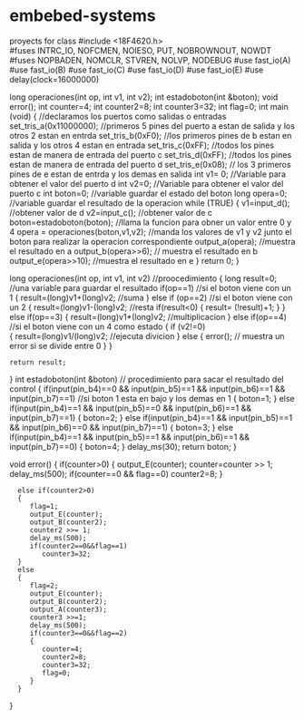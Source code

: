 # embebed-systems
proyects for class
#include <18F4620.h>                                                                                     
#fuses INTRC_IO, NOFCMEN, NOIESO, PUT, NOBROWNOUT, NOWDT
#fuses NOPBADEN, NOMCLR, STVREN, NOLVP, NODEBUG
#use fast_io(A)
#use fast_io(B)
#use fast_io(C)
#use fast_io(D)
#use fast_io(E)
#use delay(clock=16000000)
   
long operaciones(int op, int v1, int v2);
int estadoboton(int &boton);
void error();
int counter=4;
int counter2=8;
int counter3=32;
int flag=0;
int main (void)
 { 
    //declaramos los puertos como salidas o entradas
    set_tris_a(0x11000000); //primeros 5 pines del puerto a estan de salida y los otros 2 estan en entrda
    set_tris_b(0xF0);       //los primeros pines de b estan en salida y los otros 4 estan en entrada
    set_tris_c(0xFF);       //todos los pines estan de manera de entrada del puerto c
    set_tris_d(0xFF);       //todos los pines estan de manera de entrada del puerto d
    set_tris_e(0x08);       // los 3 primeros pines de e estan de entrda y los demas en salida
    int v1= 0;              //Variable para obtener el valor del puerto d
    int v2=0;               //Variable para obtener el valor del puerto c
    int boton=0;            //variable guardar el estado del boton
    long opera=0;           //variable guardar el resultado de la operacion
   while (TRUE)
   {
    v1=input_d();                       //obtener valor de d
    v2=input_c();                       //obtener valor de c
    boton=estadoboton(boton);           //llama la funcion para obner un valor entre 0 y 4
    opera = operaciones(boton,v1,v2);   //manda los valores de v1 y v2 junto el boton para realizar la operacion correspondiente
    output_a(opera);                    //muestra el resultado en a
    output_b(opera>>6);                 // muestra el resultado en b
    output_e(opera>>10);                //muestra el resultado en e
   }
   return 0;
 }   
 

 
 long operaciones(int op, int v1, int v2)  //proocedimiento 
 {
    long result=0;                        //una variable para guardar el resultado
    if(op==1)                             //si el boton viene con un 1
    {
     result=(long)v1+(long)v2;            //suma
    }
    else if (op==2)                       //si el boton viene con un 2
    {
      result=(long)v1-(long)v2;           //resta
      if(result<0)
         {
         result= (!result)+1;
         }
    }
    else if(op==3) 
    {
      result=(long)v1*(long)v2;           //multiplicacion
    }
    else if(op==4)                  //si el boton viene con un 4 como estado
    {
       if (v2!=0)          
       {
          result=(long)v1/(long)v2; //ejecuta divicion
       }
       else
       {
     error();                 // muestra un error si se divide entre 0
       }
    }
    
    return result;
 }
 int estadoboton(int &boton) // procedimiento para sacar el resultado del control
  {
     if(input(pin_b4)==0 && input(pin_b5)==1 && input(pin_b6)==1 && input(pin_b7)==1) //si boton 1 esta en bajo y los demas en 1
     {
        boton=1;
     }
    else if(input(pin_b4)==1 && input(pin_b5)==0 && input(pin_b6)==1 && input(pin_b7)==1)
    {
        boton=2;
    } 
     else if(input(pin_b4)==1 && input(pin_b5)==1 && input(pin_b6)==0 && input(pin_b7)==1)
    {
        boton=3;
    } 
     else if(input(pin_b4)==1 && input(pin_b5)==1 && input(pin_b6)==1 && input(pin_b7)==0)
    {
        boton=4;
    } 
        delay_ms(30);
   return boton; 
  }
  
  void error()
  {
    if(counter>0)
      {
         output_E(counter);
         counter=counter >> 1;
         delay_ms(500);
         if(counter==0 && flag==0)
            counter2=8;
      }
      
      else if(counter2>0)
      {  
         flag=1;
         output_E(counter);
         output_B(counter2);
         counter2 >>= 1;
         delay_ms(500);
         if(counter2==0&&flag==1)
            counter3=32;  
      }
      else
      {
         flag=2;
         output_E(counter);
         output_B(counter2);
         output_A(counter3);
         counter3 >>=1;
         delay_ms(500);
         if(counter3==0&&flag==2)
         {
            counter=4;
            counter2=8;
            counter3=32;
            flag=0;         
         }         
      }
  }
  
